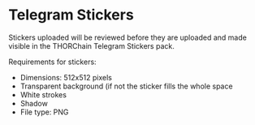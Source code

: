 # Telegram Stickers

Stickers uploaded will be reviewed before they are uploaded and made visible in the THORChain Telegram Stickers pack.

Requirements for stickers:
- Dimensions: 512x512 pixels
- Transparent background (if not the sticker fills the whole space
- White strokes
- Shadow
- File type: PNG
